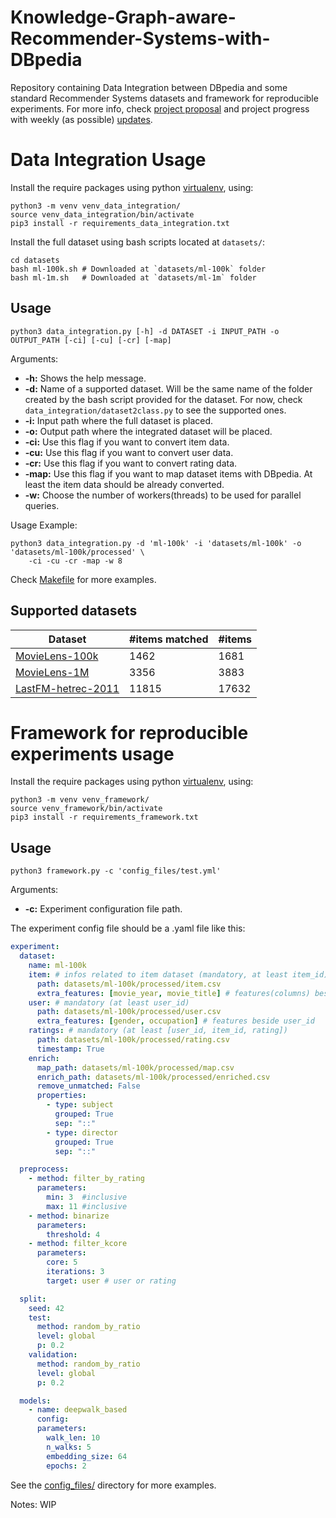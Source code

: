 # Knowledge-Graph-aware-Recommender-Systems-with-DBpedia
Repository containing Data Integration between DBpedia and some standard Recommender Systems datasets and framework for reproducible experiments. For more info, check [project proposal](https://github.com/AlvaroJoseLopes/GSoC-2023) and project progress with weekly (as possible) [updates](https://github.com/AlvaroJoseLopes/Knowledge-Graph-aware-Recommender-Systems-with-DBpedia/wiki). 

# Data Integration Usage
Install the require packages using python [virtualenv](https://docs.python.org/3/library/venv.html), using:

```shell
python3 -m venv venv_data_integration/
source venv_data_integration/bin/activate
pip3 install -r requirements_data_integration.txt 
```

Install the full dataset using bash scripts located at `datasets/`:

```shell
cd datasets
bash ml-100k.sh # Downloaded at `datasets/ml-100k` folder
bash ml-1m.sh   # Downloaded at `datasets/ml-1m` folder
```

## Usage
```shell
python3 data_integration.py [-h] -d DATASET -i INPUT_PATH -o OUTPUT_PATH [-ci] [-cu] [-cr] [-map]
```

Arguments:
- **-h:** Shows the help message.
- **-d:** Name of a supported dataset. Will be the same name of the folder created by the bash script provided for the dataset. For now, check `data_integration/dataset2class.py` to see the supported ones.
- **-i:** Input path where the full dataset is placed.
- **-o:** Output path where the integrated dataset will be placed.
- **-ci:** Use this flag if you want to convert item data.
- **-cu:** Use this flag if you want to convert user data.
- **-cr:** Use this flag if you want to convert rating data.
- **-map:** Use this flag if you want to map dataset items with DBpedia. At least the item data should be already converted.
- **-w:** Choose the number of workers(threads) to be used for parallel queries.

Usage Example:

```shell
python3 data_integration.py -d 'ml-100k' -i 'datasets/ml-100k' -o 'datasets/ml-100k/processed' \
    -ci -cu -cr -map -w 8
```

Check [Makefile](Makefile) for more examples.

## Supported datasets

| Dataset | #items matched | #items |
|---------|---------------|---|
|[MovieLens-100k](https://grouplens.org/datasets/movielens/100k/)|1462|1681|
|[MovieLens-1M](https://grouplens.org/datasets/movielens/1m/)|3356|3883|
|[LastFM-hetrec-2011](https://grouplens.org/datasets/hetrec-2011/)|11815|17632| 

# Framework for reproducible experiments usage
Install the require packages using python [virtualenv](https://docs.python.org/3/library/venv.html), using:

```shell
python3 -m venv venv_framework/
source venv_framework/bin/activate
pip3 install -r requirements_framework.txt 
```

## Usage 

```shell
python3 framework.py -c 'config_files/test.yml'
```
Arguments:
- **-c:** Experiment configuration file path.

The experiment config file should be a .yaml file like this:

```yaml
experiment:
  dataset: 
    name: ml-100k
    item: # infos related to item dataset (mandatory, at least item_id)
      path: datasets/ml-100k/processed/item.csv 
      extra_features: [movie_year, movie_title] # features(columns) beside item_id to be used
    user: # mandatory (at least user_id)
      path: datasets/ml-100k/processed/user.csv 
      extra_features: [gender, occupation] # features beside user_id
    ratings: # mandatory (at least [user_id, item_id, rating])
      path: datasets/ml-100k/processed/rating.csv 
      timestamp: True
    enrich:
      map_path: datasets/ml-100k/processed/map.csv
      enrich_path: datasets/ml-100k/processed/enriched.csv
      remove_unmatched: False
      properties:
        - type: subject
          grouped: True
          sep: "::"
        - type: director
          grouped: True
          sep: "::"

  preprocess:
    - method: filter_by_rating  
      parameters:
        min: 3  #inclusive
        max: 11 #inclusive
    - method: binarize
      parameters: 
        threshold: 4
    - method: filter_kcore
      parameters:
        core: 5
        iterations: 3
        target: user # user or rating

  split:
    seed: 42
    test:
      method: random_by_ratio 
      level: global 
      p: 0.2
    validation:
      method: random_by_ratio 
      level: global 
      p: 0.2

  models:
    - name: deepwalk_based
      config:
      parameters:
        walk_len: 10
        n_walks: 5
        embedding_size: 64
        epochs: 2
```

See the [config_files/](/config_files/) directory for more examples.

Notes: WIP